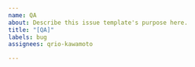 ```yaml
---
name: QA
about: Describe this issue template's purpose here.
title: "[QA]"
labels: bug
assignees: qrio-kawamoto

---
```



